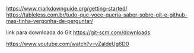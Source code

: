 https://www.markdownguide.org/getting-started/
https://tableless.com.br/tudo-que-voce-queria-saber-sobre-git-e-github-mas-tinha-vergonha-de-perguntar/

link para downloada do Git https://git-scm.com/downloads

https://www.youtube.com/watch?v=vZaldeUg6D0